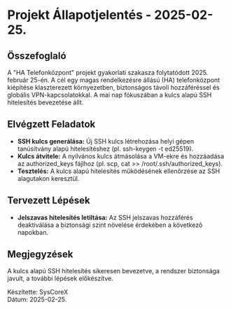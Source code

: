 # Projekt Állapotjelentés - 2025-02-25.

## Összefoglaló
A "HA Telefonközpont" projekt gyakorlati szakasza folytatódott 2025. február 25-én. A cél egy magas rendelkezésre állású (HA) telefonközpont kiépítése klaszterezett környezetben, biztonságos távoli hozzáféréssel és globális VPN-kapcsolatokkal. A mai nap fókuszában a kulcs alapú SSH hitelesítés bevezetése állt.

## Elvégzett Feladatok
- **SSH kulcs generálása:** Új SSH kulcs létrehozása helyi gépen tanúsítvány alapú hitelesítéshez (pl. ssh-keygen -t ed25519).
- **Kulcs átvitele:** A nyilvános kulcs átmásolása a VM-ekre és hozzáadása az authorized_keys fájlhoz (pl. scp, cat >> /root/.ssh/authorized_keys).
- **Tesztelés:** A kulcs alapú hitelesítés működésének ellenőrzése az SSH alagutakon keresztül.

## Tervezett Lépések
- **Jelszavas hitelesítés letiltása:** Az SSH jelszavas hozzáférés deaktiválása a biztonsági szint növelése érdekében a következő napokban.

## Megjegyzések
A kulcs alapú SSH hitelesítés sikeresen bevezetve, a rendszer biztonsága javult, a további lépések előkészítve.

Készítette: SysCoreX  
Dátum: 2025-02-25.
